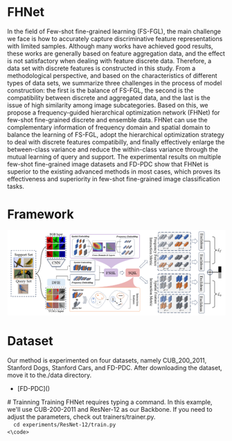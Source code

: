 # FHNet
In the field of Few-shot fine-grained learning (FS-FGL), the main challenge we face is how to accurately capture discriminative feature representations with limited samples. Although many works have achieved good results, these works are generally based on feature aggregation data, and the effect is not satisfactory when dealing with feature discrete data. Therefore, a data set with discrete features is constructed in this study. From a methodological perspective, and based on the characteristics of different types of data sets, we summarize three challenges in the process of model construction: the first is the balance of FS-FGL, the second is the compatibility between discrete and aggregated data, and the last is the issue of high similarity among image subcategories. Based on this, we propose a frequency-guided hierarchical optimization network (FHNet) for few-shot fine-grained discrete and ensemble data. FHNet can use the complementary information of frequency domain and spatial domain to balance the learning of FS-FGL, adopt the hierarchical optimization strategy to deal with discrete features compatibilly, and finally effectively enlarge the between-class variance and reduce the within-class variance through the mutual learning of query and support. The experimental results on multiple few-shot fine-grained image datasets and FD-PDC show that FHNet is superior to the existing advanced methods in most cases, which proves its effectiveness and superiority in few-shot fine-grained image classification tasks.

# Framework
![项目框架](img/Framework.png)
# Dataset
Our method is experimented on four datasets, namely CUB_200_2011, Stanford Dogs, Stanford Cars, and FD-PDC. After downloading the dataset, move it to the./data directory.
<ul>
<li>[FD-PDC]()</li>
</ul>
# Trainning
Training FHNet requires typing a command. In this example, we'll use CUB-200-2011 and ResNer-12 as our Backbone. If you need to adjust the parameters, check out trainers/trainer.py.
<code>
  cd experiments/ResNet-12/train.py
<\code>
